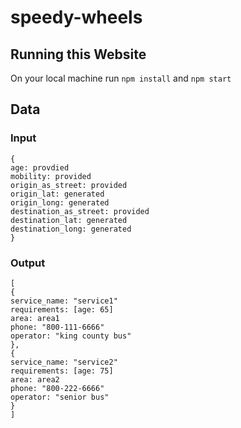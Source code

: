 
# speedy-wheels
## Running this Website
On your local machine run `npm install` and `npm start`
## Data
### Input
```
{
age: provdied
mobility: provided
origin_as_street: provided
origin_lat: generated
origin_long: generated
destination_as_street: provided
destination_lat: generated
destination_long: generated
}
```
### Output
```
[
{
service_name: "service1"
requirements: [age: 65]
area: area1
phone: "800-111-6666"
operator: "king county bus"
},
{
service_name: "service2"
requirements: [age: 75]
area: area2
phone: "800-222-6666"
operator: "senior bus"
}
]
```
